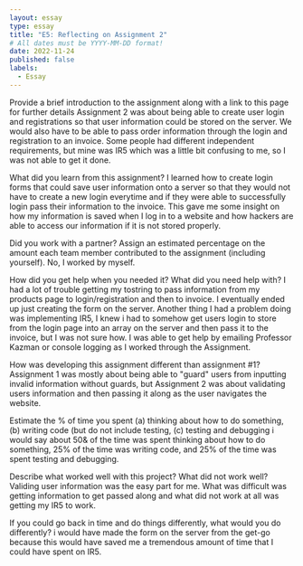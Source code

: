 ```yaml
---
layout: essay
type: essay
title: "E5: Reflecting on Assignment 2"
# All dates must be YYYY-MM-DD format!
date: 2022-11-24
published: false
labels:
  - Essay
---
```


<body>
Provide a brief introduction to the assignment along with a link to this page for further details
Assignment 2 was about being able to create user login and registrations so that user information could be stored on the server. We would also have to be able to pass order information through the login and registration to an invoice. Some people had different independent requirements, but mine was IR5 which was a little bit confusing to me, so I was not able to get it done.
  
What did you learn from this assignment?
I learned how to create login forms that could save user information onto a server so that they would not have to create a new login everytime and if they were able to successfully login pass their information to the invoice. This gave me some insight on how my information is saved when I log in to a website and how hackers are able to access our information if it is not stored properly.

Did you work with a partner? Assign an estimated percentage on the amount each team member contributed to the assignment (including yourself).
No, I worked by myself.
  
How did you get help when you needed it? What did you need help with?
I had a lot of trouble getting my tostring to pass information from my products page to login/registration and then to invoice. I eventually ended up just creating the form on the server. Another thing I had a problem doing was implementing IR5, I knew i had to somehow get users login to store from the login page into an array on the server and then pass it to the invoice, but I was not sure how. I was able to get help by emailing Professor Kazman or console logging as I worked through the Assignment.
  
How was developing this assignment different than assignment #1?
Assignment 1 was mostly about being able to "guard" users from inputting invalid information without guards, but Assignment 2 was about validating users information and then passing it along as the user navigates the website.

Estimate the % of time you spent (a) thinking about how to do something, (b) writing code (but do not include testing, (c) testing and debugging
i would say about 50& of the time was spent thinking about how to do something, 25% of the time was writing code, and 25% of the time was spent testing and debugging.
  
Describe what worked well with this project? What did not work well?
Validing user information was the easy part for me. What was difficult was getting information to get passed along and what did not work at all was getting my IR5 to work.
  
If you could go back in time and do things differently, what would you do differently?
i would have made the form on the server from the get-go because this would have saved me a tremendous amount of time that I could have spent on IR5.
<body>
  
